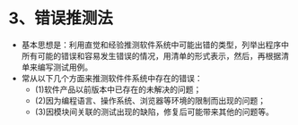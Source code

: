 # 3、错误推测法



- 基本思想是：利用直觉和经验推测软件系统中可能出错的类型，列举出程序中所有可能的错误和容易发生错误的情况，用清单的形式表示，然后，再根据清单来编写测试用例。
- 常从以下几个方面来推测软件件系统中存在的错误：
  - (1)软件产品以前版本中已存在的未解决的问题；
  - (2)因为编程语言、操作系统、浏览器等环境的限制而出现的问题；
  - (3)因模块间关联的测试出现的缺陷，修复后可能带来其他的问题等。